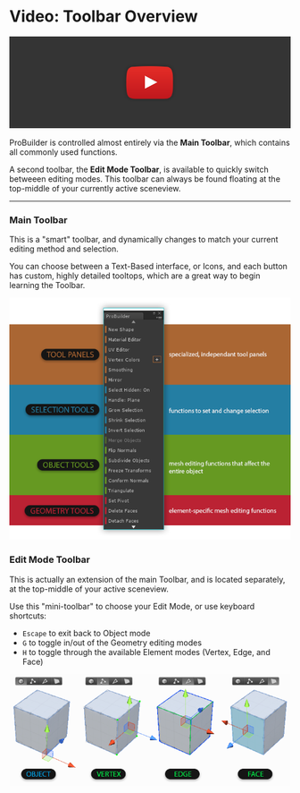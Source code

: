 # Video: Toolbar Overview

[![ProBuilder Toolbar Video](../images/VideoLink_YouTube_768.png)](@todo)

ProBuilder is controlled almost entirely via the **Main Toolbar**, which contains all commonly used functions.

A second toolbar, the **Edit Mode Toolbar**, is available to quickly switch betweeen editing modes. This toolbar can always be found floating at the top-middle of your currently active sceneview.

---

### Main Toolbar

This is a "smart" toolbar, and dynamically changes to match your current editing method and selection.

You can choose between a Text-Based interface, or Icons, and each button has custom, highly detailed tooltops, which are a great way to begin learning the Toolbar.

![Toolbar Categories Example](ExampleImage_Toolbar_ColorCategories.png "Toolbar Categories Example")

### Edit Mode Toolbar

This is actually an extension of the main Toolbar, and is located separately, at the top-middle of your active sceneview.

Use this "mini-toolbar" to choose your Edit Mode, or use keyboard shortcuts: 

* `Escape` to exit back to Object mode
* `G` to toggle in/out of the Geometry editing modes
* `H` to toggle through the available Element modes (Vertex, Edge, and Face)

![Editing Modes Example](ExampleImage_ObjectAndElementEditingModes.png "Editing Modes Example")






